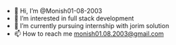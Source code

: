 - 👋 Hi, I’m @Monish01-08-2003
- 👀 I’m interested in full stack development
- 🌱 I’m currently pursuing internship with jorim solution
- 📫 How to reach me monish01.08.2003@gmail.com

